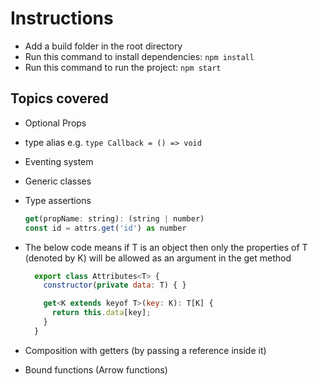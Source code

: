 # Instructions

- Add a build folder in the root directory
- Run this command to install dependencies: `npm install`
- Run this command to run the project: `npm start`

## Topics covered

- Optional Props
- type alias e.g. `type Callback = () => void`
- Eventing system
- Generic classes
- Type assertions

  ```javascript
  get(propName: string): (string | number)
  const id = attrs.get('id') as number
  ```

- The below code means if T is an object then only the properties of T (denoted by K) will be allowed as an argument in the get method

  ```javascript
    export class Attributes<T> {
      constructor(private data: T) { }

      get<K extends keyof T>(key: K): T[K] {
        return this.data[key];
      }
    }
  ```

- Composition with getters (by passing a reference inside it)
- Bound functions (Arrow functions)

